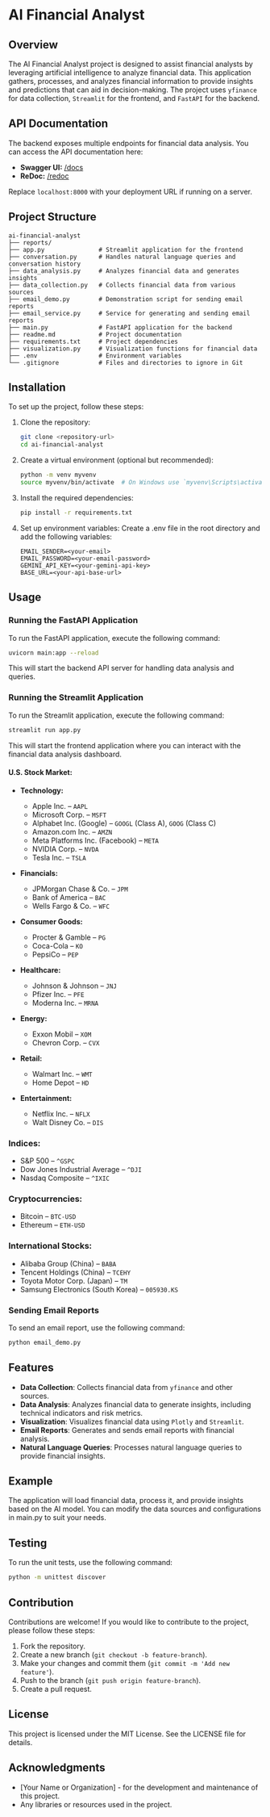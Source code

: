 # AI Financial Analyst

## Overview
The AI Financial Analyst project is designed to assist financial analysts by leveraging artificial intelligence to analyze financial data. This application gathers, processes, and analyzes financial information to provide insights and predictions that can aid in decision-making. The project uses `yfinance` for data collection, `Streamlit` for the frontend, and `FastAPI` for the backend.

## API Documentation
The backend exposes multiple endpoints for financial data analysis. You can access the API documentation here:  

- **Swagger UI:** [/docs](/docs)  
- **ReDoc:** [/redoc](/redoc)  

Replace `localhost:8000` with your deployment URL if running on a server.

## Project Structure
```
ai-financial-analyst
├── reports/
├── app.py               # Streamlit application for the frontend
├── conversation.py      # Handles natural language queries and conversation history
├── data_analysis.py     # Analyzes financial data and generates insights
├── data_collection.py   # Collects financial data from various sources
├── email_demo.py        # Demonstration script for sending email reports
├── email_service.py     # Service for generating and sending email reports
├── main.py              # FastAPI application for the backend
├── readme.md            # Project documentation
├── requirements.txt     # Project dependencies
├── visualization.py     # Visualization functions for financial data
├── .env                 # Environment variables
└── .gitignore           # Files and directories to ignore in Git
```

## Installation
To set up the project, follow these steps:

1. Clone the repository:
   ```sh
   git clone <repository-url>
   cd ai-financial-analyst
   ```

2. Create a virtual environment (optional but recommended):
   ```sh
   python -m venv myvenv
   source myvenv/bin/activate  # On Windows use `myvenv\Scripts\activate`
   ```

3. Install the required dependencies:
   ```sh
   pip install -r requirements.txt
   ```

4. Set up environment variables:
   Create a .env file in the root directory and add the following variables:
   ```
   EMAIL_SENDER=<your-email>
   EMAIL_PASSWORD=<your-email-password>
   GEMINI_API_KEY=<your-gemini-api-key>
   BASE_URL=<your-api-base-url>
   ```

## Usage
### Running the FastAPI Application 
To run the FastAPI application, execute the following command:
```sh
uvicorn main:app --reload
```
This will start the backend API server for handling data analysis and queries.
### Running the Streamlit Application
To run the Streamlit application, execute the following command:
```sh
streamlit run app.py
```
This will start the frontend application where you can interact with the financial data analysis dashboard.

#### U.S. Stock Market:
- **Technology:**
  - Apple Inc. – `AAPL`
  - Microsoft Corp. – `MSFT`
  - Alphabet Inc. (Google) – `GOOGL` (Class A), `GOOG` (Class C)
  - Amazon.com Inc. – `AMZN`
  - Meta Platforms Inc. (Facebook) – `META`
  - NVIDIA Corp. – `NVDA`
  - Tesla Inc. – `TSLA`

- **Financials:**
  - JPMorgan Chase & Co. – `JPM`
  - Bank of America – `BAC`
  - Wells Fargo & Co. – `WFC`

- **Consumer Goods:**
  - Procter & Gamble – `PG`
  - Coca-Cola – `KO`
  - PepsiCo – `PEP`

- **Healthcare:**
  - Johnson & Johnson – `JNJ`
  - Pfizer Inc. – `PFE`
  - Moderna Inc. – `MRNA`

- **Energy:**
  - Exxon Mobil – `XOM`
  - Chevron Corp. – `CVX`

- **Retail:**
  - Walmart Inc. – `WMT`
  - Home Depot – `HD`

- **Entertainment:**
  - Netflix Inc. – `NFLX`
  - Walt Disney Co. – `DIS`

### Indices:
- S&P 500 – `^GSPC`
- Dow Jones Industrial Average – `^DJI`
- Nasdaq Composite – `^IXIC`

### Cryptocurrencies:
- Bitcoin – `BTC-USD`
- Ethereum – `ETH-USD`

### International Stocks:
- Alibaba Group (China) – `BABA`
- Tencent Holdings (China) – `TCEHY`
- Toyota Motor Corp. (Japan) – `TM`
- Samsung Electronics (South Korea) – `005930.KS`

### Sending Email Reports
To send an email report, use the following command:
```sh
python email_demo.py
```

## Features
- **Data Collection**: Collects financial data from `yfinance` and other sources.
- **Data Analysis**: Analyzes financial data to generate insights, including technical indicators and risk metrics.
- **Visualization**: Visualizes financial data using `Plotly` and `Streamlit`.
- **Email Reports**: Generates and sends email reports with financial analysis.
- **Natural Language Queries**: Processes natural language queries to provide financial insights.

## Example
The application will load financial data, process it, and provide insights based on the AI model. You can modify the data sources and configurations in main.py to suit your needs.

## Testing
To run the unit tests, use the following command:
```sh
python -m unittest discover
```

## Contribution
Contributions are welcome! If you would like to contribute to the project, please follow these steps:

1. Fork the repository.
2. Create a new branch (`git checkout -b feature-branch`).
3. Make your changes and commit them (`git commit -m 'Add new feature'`).
4. Push to the branch (`git push origin feature-branch`).
5. Create a pull request.

## License
This project is licensed under the MIT License. See the LICENSE file for details.

## Acknowledgments
- [Your Name or Organization] - for the development and maintenance of this project.
- Any libraries or resources used in the project.
